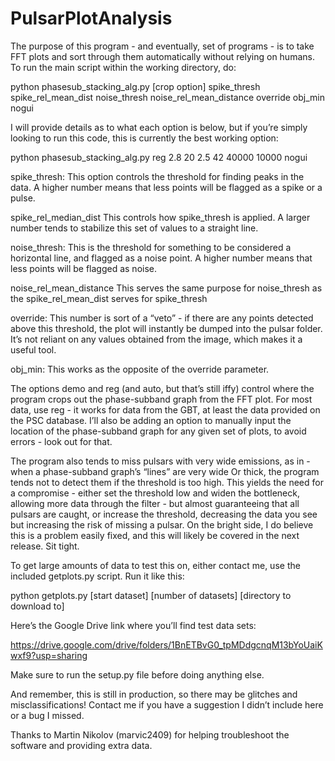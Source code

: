 # PulsarPlotAnalysis

The purpose of this program - and eventually, set of programs - is to take FFT plots and sort through them automatically
without relying on humans. To run the main script within the working directory, do:

python phasesub_stacking_alg.py [crop option] spike_thresh spike_rel_mean_dist noise_thresh noise_rel_mean_distance override obj_min nogui

I will provide details as to what each option is below, but if you’re simply looking to run this code, this is currently the best
working option:

python phasesub_stacking_alg.py reg 2.8 20 2.5 42 40000 10000 nogui

spike_thresh:
This option controls the threshold for finding peaks in the data. A higher number means that less points will be flagged as 
a spike or a pulse.

spike_rel_median_dist
This controls how spike_thresh is applied. A larger number tends to stabilize this set of values to a straight line.

noise_thresh:
This is the threshold for something to be considered a horizontal line, and flagged as a noise point. A higher number means that
less points will be flagged as noise.

noise_rel_mean_distance
This serves the same purpose for noise_thresh as the spike_rel_mean_dist serves for spike_thresh

override:
This number is sort of a “veto” - if there are any points detected above this threshold, the plot will instantly be dumped into the
pulsar folder. It’s not reliant on any values obtained from the image, which makes it a useful tool.

obj_min:
This works as the opposite of the override parameter.

The options demo and reg (and auto, but that’s still iffy) control where the program crops out the phase-subband graph from the FFT plot. 
For most data, use reg - it works for data from the GBT, at least the data provided on the PSC database. I’ll also be adding an option to 
manually input the location of the phase-subband graph for any given set of plots, to avoid errors - look out for that.

The program also tends to miss pulsars with very wide emissions, as in - when a phase-subband graph’s “lines” are very wide
Or thick, the program tends not to detect them if the threshold is too high. This yields the need for a compromise - either
set the threshold low and widen the bottleneck, allowing more data through the filter - but almost guaranteeing that all 
pulsars are caught, or increase the threshold, decreasing the data you see but increasing the risk of missing a pulsar. 
On the bright side, I do believe this is a problem easily fixed, and this will likely be covered in the next release. Sit
tight.

To get large amounts of data to test this on, either contact me, use the included getplots.py script. Run it like this:

python getplots.py [start dataset] [number of datasets] [directory to download to]

Here’s the Google Drive link where you’ll find test data sets:

https://drive.google.com/drive/folders/1BnETBvG0_tpMDdgcnqM13bYoUaiKwxf9?usp=sharing

Make sure to run the setup.py file before doing anything else.

And remember, this is still in production, so there may be glitches and misclassifications! Contact me if you have a suggestion
I didn’t include here or a bug I missed.

Thanks to Martin Nikolov (marvic2409) for helping troubleshoot the software and providing extra data.